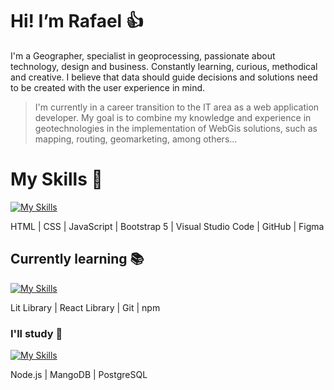 # Hi! I’m Rafael :thumbsup:

I'm a Geographer, specialist in geoprocessing, passionate about technology, design and business. Constantly learning, curious, methodical and creative. I believe that data should guide decisions and solutions need to be created with the user experience in mind.

> I'm currently in a career transition to the IT area as a web application developer. My goal is to combine my knowledge and experience in geotechnologies in the implementation of WebGis solutions, such as mapping, routing, geomarketing, among others...

# My Skills :wrench:
[![My Skills](https://skillicons.dev/icons?i=html,css,js,bootstrap,vscode,github,figma)](https://skillicons.dev)

HTML | CSS | JavaScript | Bootstrap 5 | Visual Studio Code | GitHub | Figma

## Currently learning :books:
[![My Skills](https://skillicons.dev/icons?i=lit,react,git,npm)](https://skillicons.dev)

Lit Library | React Library | Git | npm

### I'll study :telescope:
[![My Skills](https://skillicons.dev/icons?i=nodejs,mongodb,postgres)](https://skillicons.dev)

Node.js | MangoDB | PostgreSQL
